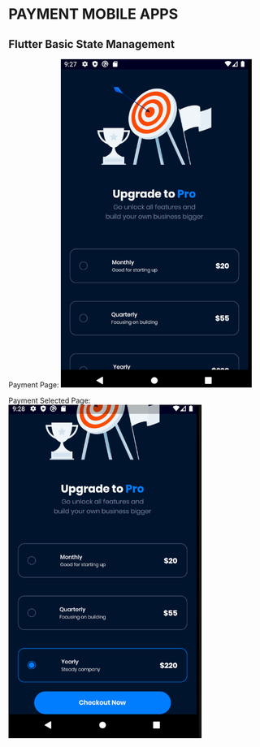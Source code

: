 # PAYMENT MOBILE APPS
## Flutter Basic State Management

Payment Page:
![alt text](https://github.com/rzrh/payment-mobile-apps/blob/master/ScreenShoot/payment_page.PNG "Payment Page")

Payment Selected Page:
![alt text](https://github.com/rzrh/payment-mobile-apps/blob/master/ScreenShoot/payment_page_selected.PNG "Payment Selected Page")
